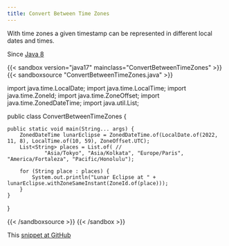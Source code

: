 ```yaml
---
title: Convert Between Time Zones
---
```


With time zones a given timestamp can be represented in different local dates
 and times.

Since [Java 8](/jdk/8/)

{{< sandbox version="java17" mainclass="ConvertBetweenTimeZones" >}}
{{< sandboxsource "ConvertBetweenTimeZones.java" >}}

import java.time.LocalDate;
import java.time.LocalTime;
import java.time.ZoneId;
import java.time.ZoneOffset;
import java.time.ZonedDateTime;
import java.util.List;

public class ConvertBetweenTimeZones {

	public static void main(String... args) {
		ZonedDateTime lunarEclipse = ZonedDateTime.of(LocalDate.of(2022, 11, 8), LocalTime.of(10, 59), ZoneOffset.UTC);
		List<String> places = List.of( //
				"Asia/Tokyo", "Asia/Kolkata", "Europe/Paris", "America/Fortaleza", "Pacific/Honolulu");

		for (String place : places) {
			System.out.println("Lunar Eclipse at " + lunarEclipse.withZoneSameInstant(ZoneId.of(place)));
		}
	}

}

{{< /sandboxsource >}}
{{< /sandbox >}}

This [snippet at GitHub](https://github.com/marchof/io.javaalmanac.snippets/tree/master/src/main/java/io/javaalmanac/snippets/time/ConvertBetweenTimeZones.java)
